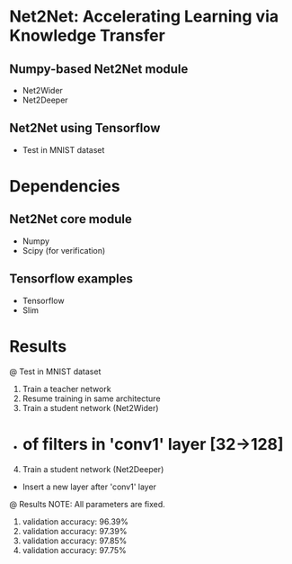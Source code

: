 # Net2Net: Accelerating Learning via Knowledge Transfer

## Numpy-based Net2Net module
- Net2Wider
- Net2Deeper

## Net2Net using Tensorflow
- Test in MNIST dataset

# Dependencies

## Net2Net core module
- Numpy
- Scipy (for verification)

## Tensorflow examples
- Tensorflow
- Slim

# Results
@ Test in MNIST dataset
1. Train a teacher network
2. Resume training in same architecture
3. Train a student network (Net2Wider)
  - # of filters in 'conv1' layer [32->128]
4. Train a student network (Net2Deeper)
  - Insert a new layer after 'conv1' layer

@ Results
NOTE: All parameters are fixed.
1. validation accuracy: 96.39%
2. validation accuracy: 97.39% 
3. validation accuracy: 97.85%
4. validation accuracy: 97.75%
